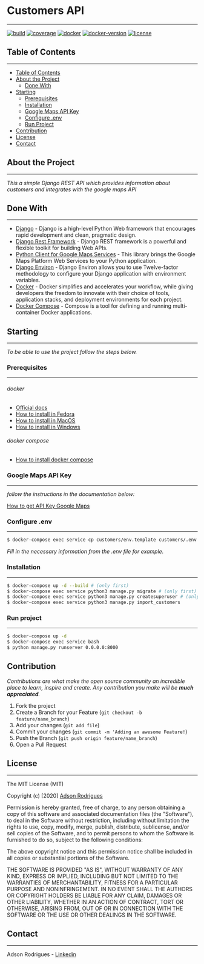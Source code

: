 <!--
*** Thank you for viewing my README. If you have any suggestions
*** that can improve it further fork the repository and create
*** a Pull Request or open an Issue with the tag "suggestion".
*** Thank you again! Now let's run this incredible project. 
-->

<!-- PROJECT SHIELDS -->

# Customers API 
___
[![build](https://img.shields.io/badge/build-passing-green)](build) [![coverage](https://img.shields.io/badge/coverage-0%25-red)](coverage) [![docker](https://img.shields.io/badge/docker%20build-automated-important)](docker) [![docker-version](https://img.shields.io/badge/version-19.03.8-important)](docker-version) [![license](https://img.shields.io/badge/license-MIT-blue)](license)


<!-- TABLE OF CONTENTS -->

## Table of Contents
___
* [Table of Contents](#table-of-contents)
* [About the Project](#about-the-project)
  * [Done With](#done-with)
* [Starting](#starting)
  * [Prerequisites](#prerequisites)
  * [Installation](#installation)
  * [Google Maps API Key](#google-maps-api-key)
  * [Configure .env](#configure-env)
  * [Run Project](#run-project)
* [Contribution](#contribution)
* [License](#license)
* [Contact](#contact)

<!-- ABOUT THE PROJECT -->

## About the Project
___
_This a simple Django REST API which provides information about customers and integrates with the google maps API_

## Done With
___
- [Django](https://www.djangoproject.com/) - Django is a high-level Python Web framework that encourages rapid development and clean, pragmatic design.
- [Django Rest Framework](https://www.django-rest-framework.org/) - Django REST framework is a powerful and flexible toolkit for building Web APIs.
- [Python Client for Google Maps Services](https://github.com/googlemaps/google-maps-services-python) - This library brings the Google Maps Platform Web Services to your Python application.
- [Django Environ](https://github.com/joke2k/django-environ) - Django Environ allows you to use Twelve-factor methodology to configure your Django application with environment variables.
- [Docker](https://www.docker.com/) - Docker simplifies and accelerates your workflow, while giving developers the freedom to innovate with their choice of tools, application stacks, and deployment environments for each project.
- [Docker Compose](https://docs.docker.com/compose/) - Compose is a tool for defining and running multi-container Docker applications.

<!-- GETTING STARTED -->

## Starting
___
_To be able to use the project follow the steps below._

### Prerequisites
___
###### docker

- [Official docs](https://docs.docker.com/get-docker/)
- [How to install in Fedora](https://docs.docker.com/engine/install/fedora/)
- [How to install in MacOS](https://docs.docker.com/docker-for-mac/install/)
- [How to install in Windows](https://docs.docker.com/docker-for-windows/install/)

###### docker compose

- [How to install docker compose](https://docs.docker.com/compose/install/)

### Google Maps API Key
___
_follow the instructions in the documentation below:_

[How to get API Key Google Maps](https://developers.google.com/maps/documentation/geolocation/overview)

### Configure .env
___
```sh
$ docker-compose exec service cp customers/env.template customers/.env
```

_Fill in the necessary information from the .env file for example._

### Installation
___
```sh
$ docker-compose up -d --build # (only first)
$ docker-compose exec service python3 manage.py migrate # (only first)
$ docker-compose exec service python3 manage.py createsuperuser # (only first)
$ docker-compose exec service python3 manage.py import_customers
```

### Run project
___
```sh
$ docker-compose up -d 
$ docker-compose exec service bash
$ python manage.py runserver 0.0.0.0:8000
```

<!-- CONTRIBUTING -->

## Contribution 
_Contributions are what make the open source community an incredible place to learn, inspire and create. Any contribution you make will be **much appreciated**._

1. Fork the project
2. Create a Branch for your Feature (`git checkout -b feature/name_branch`)
3. Add your changes (`git add file`)
4. Commit your changes (`git commit -m 'Adding an awesome Feature!`)
5. Push the Branch (`git push origin feature/name_branch`)
6. Open a Pull Request

<!-- LICENSE -->

## License
___
The MIT License (MIT)

Copyright (c) [2020] [Adson Rodrigues](https://github.com/adsonrodrigues)

Permission is hereby granted, free of charge, to any person obtaining a copy of
this software and associated documentation files (the "Software"), to deal in
the Software without restriction, including without limitation the rights to
use, copy, modify, merge, publish, distribute, sublicense, and/or sell copies of
the Software, and to permit persons to whom the Software is furnished to do so,
subject to the following conditions:

The above copyright notice and this permission notice shall be included in all
copies or substantial portions of the Software.

THE SOFTWARE IS PROVIDED "AS IS", WITHOUT WARRANTY OF ANY KIND, EXPRESS OR
IMPLIED, INCLUDING BUT NOT LIMITED TO THE WARRANTIES OF MERCHANTABILITY, FITNESS
FOR A PARTICULAR PURPOSE AND NONINFRINGEMENT. IN NO EVENT SHALL THE AUTHORS OR
COPYRIGHT HOLDERS BE LIABLE FOR ANY CLAIM, DAMAGES OR OTHER LIABILITY, WHETHER
IN AN ACTION OF CONTRACT, TORT OR OTHERWISE, ARISING FROM, OUT OF OR IN
CONNECTION WITH THE SOFTWARE OR THE USE OR OTHER DEALINGS IN THE SOFTWARE.

<!-- CONTACT -->

## Contact
___

Adson Rodrigues - [Linkedin](https://www.linkedin.com/in/adsonr/)